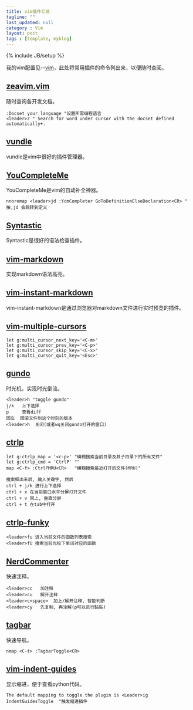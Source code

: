 ```yaml
---
title: vim插件汇总
tagline: ""
last_updated: null
category : Vim
layout: post
tags : [template, myblog]
---
```

{% include JB/setup %}


<!-- more -->


我的vim配置见--[vim](https://github.com/asin929/vim)，此处将常用插件的命令列出来，以便随时查阅。

## [zeavim.vim](https://github.com/KabbAmine/zeavim.vim)
随时查询各开发文档。


    :Docset your_language "设置所需编程语言
    <leader>z " Search for word under cursor with the docset defined automatically+.

## [vundle](https://github.com/VundleVim/Vundle.vim)
vundle是vim中很好的插件管理器。

## [ YouCompleteMe](https://github.com/Valloric/YouCompleteMe)
YouCompleteMe是vim的自动补全神器。

    nnoremap <leader>jd :YcmCompleter GoToDefinitionElseDeclaration<CR> " 按,jd 会跳转到定义

## [Syntastic](https://github.com/scrooloose/syntastic)
Syntastic是很好的语法检查插件。


## [vim-markdown](https://github.com/plasticboy/vim-markdown)
实现markdown语法高亮。

## [vim-instant-markdown](https://github.com/suan/vim-instant-markdown)

vim-instant-markdown是通过浏览器对markdown文件进行实时预览的插件。

## [vim-multiple-cursors](https://github.com/terryma/vim-multiple-cursors)

    let g:multi_cursor_next_key='<C-m>'
    let g:multi_cursor_prev_key='<C-p>'
    let g:multi_cursor_skip_key='<C-x>'
    let g:multi_cursor_quit_key='<Esc>'

## [gundo](https://github.com/sjl/gundo.vim)
时光机，实现时光倒流。

    <leader>h "toggle gundo"
    j/k   上下选择
    p     查看diff
    回车  回滚文件到这个时刻的版本
    <leader>h  关闭(或者wq关闭gundo打开的窗口)

## [ctrlp](https://github.com/ctrlpvim/ctrlp.vim)

    let g:ctrlp_map = '<c-p>' "模糊搜索当前目录及其子目录下的所有文件"
    let g:ctrlp_cmd = 'CtrlP' ""
    map <C-f> :CtrlPMRU<CR>   "模糊搜索最近打开的文件(MRU)"

    搜索框出来后, 输入关键字, 然后
    ctrl + j/k 进行上下选择
    ctrl + x 在当前窗口水平分屏打开文件
    ctrl + v 同上, 垂直分屏
    ctrl + t 在tab中打开

## [ctrlp-funky](https://github.com/tacahiroy/ctrlp-funky)

    <leader>fu 进入当前文件的函数列表搜索
    <leader>fU 搜索当前光标下单词对应的函数

## [NerdCommenter](https://github.com/scrooloose/nerdcommenter)
快速注释。

    <leader>cc   加注释
    <leader>cu   解开注释
    <leader>c<space>  加上/解开注释, 智能判断
    <leader>cy   先复制, 再注解(p可以进行黏贴)

## [tagbar](https://github.com/majutsushi/tagbar)
快速导航。

    nmap <C-t> :TagbarToggle<CR>

## [vim-indent-guides](https://github.com/nathanaelkane/vim-indent-guides)

显示缩进，便于查看python代码。

    The default mapping to toggle the plugin is <Leader>ig
    IndentGuidesToggle  "触发缩进插件
